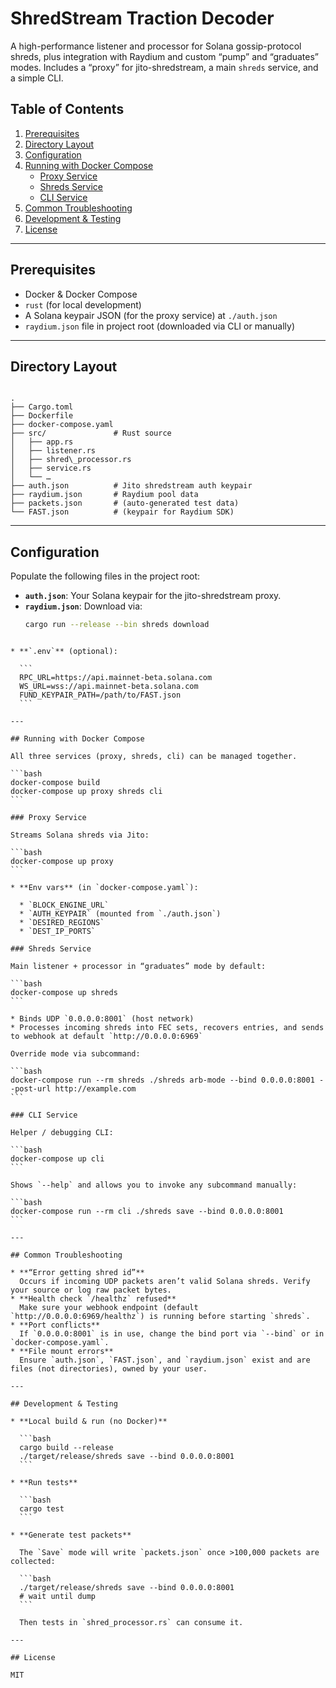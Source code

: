 # ShredStream Traction Decoder

A high-performance listener and processor for Solana gossip-protocol shreds, plus integration with Raydium and custom “pump” and “graduates” modes. Includes a “proxy” for jito-shredstream, a main `shreds` service, and a simple CLI.

## Table of Contents

1. [Prerequisites](#prerequisites)  
2. [Directory Layout](#directory-layout)  
3. [Configuration](#configuration)  
4. [Running with Docker Compose](#running-with-docker-compose)  
   - [Proxy Service](#proxy-service)  
   - [Shreds Service](#shreds-service)  
   - [CLI Service](#cli-service)  
5. [Common Troubleshooting](#common-troubleshooting)  
6. [Development & Testing](#development--testing)  
7. [License](#license)

---

## Prerequisites

- Docker & Docker Compose  
- `rust` (for local development)  
- A Solana keypair JSON (for the proxy service) at `./auth.json`  
- `raydium.json` file in project root (downloaded via CLI or manually)  

---

## Directory Layout

```

.
├── Cargo.toml
├── Dockerfile
├── docker-compose.yaml
├── src/               # Rust source
│   ├── app.rs
│   ├── listener.rs
│   ├── shred\_processor.rs
│   ├── service.rs
│   └── …
├── auth.json          # Jito shredstream auth keypair
├── raydium.json       # Raydium pool data
├── packets.json       # (auto-generated test data)
└── FAST.json          # (keypair for Raydium SDK)

````

---

## Configuration

Populate the following files in the project root:

- **`auth.json`**: Your Solana keypair for the jito-shredstream proxy.  
- **`raydium.json`**: Download via:
  ```bash
  cargo run --release --bin shreds download
````

* **`.env`** (optional):

  ```
  RPC_URL=https://api.mainnet-beta.solana.com
  WS_URL=wss://api.mainnet-beta.solana.com
  FUND_KEYPAIR_PATH=/path/to/FAST.json
  ```

---

## Running with Docker Compose

All three services (proxy, shreds, cli) can be managed together.

```bash
docker-compose build
docker-compose up proxy shreds cli
```

### Proxy Service

Streams Solana shreds via Jito:

```bash
docker-compose up proxy
```

* **Env vars** (in `docker-compose.yaml`):

  * `BLOCK_ENGINE_URL`
  * `AUTH_KEYPAIR` (mounted from `./auth.json`)
  * `DESIRED_REGIONS`
  * `DEST_IP_PORTS`

### Shreds Service

Main listener + processor in “graduates” mode by default:

```bash
docker-compose up shreds
```

* Binds UDP `0.0.0.0:8001` (host network)
* Processes incoming shreds into FEC sets, recovers entries, and sends to webhook at default `http://0.0.0.0:6969`

Override mode via subcommand:

```bash
docker-compose run --rm shreds ./shreds arb-mode --bind 0.0.0.0:8001 --post-url http://example.com
```

### CLI Service

Helper / debugging CLI:

```bash
docker-compose up cli
```

Shows `--help` and allows you to invoke any subcommand manually:

```bash
docker-compose run --rm cli ./shreds save --bind 0.0.0.0:8001
```

---

## Common Troubleshooting

* **“Error getting shred id”**
  Occurs if incoming UDP packets aren’t valid Solana shreds. Verify your source or log raw packet bytes.
* **Health check `/healthz` refused**
  Make sure your webhook endpoint (default `http://0.0.0.0:6969/healthz`) is running before starting `shreds`.
* **Port conflicts**
  If `0.0.0.0:8001` is in use, change the bind port via `--bind` or in `docker-compose.yaml`.
* **File mount errors**
  Ensure `auth.json`, `FAST.json`, and `raydium.json` exist and are files (not directories), owned by your user.

---

## Development & Testing

* **Local build & run (no Docker)**

  ```bash
  cargo build --release
  ./target/release/shreds save --bind 0.0.0.0:8001
  ```

* **Run tests**

  ```bash
  cargo test
  ```

* **Generate test packets**

  The `Save` mode will write `packets.json` once >100,000 packets are collected:

  ```bash
  ./target/release/shreds save --bind 0.0.0.0:8001
  # wait until dump
  ```

  Then tests in `shred_processor.rs` can consume it.

---

## License

MIT